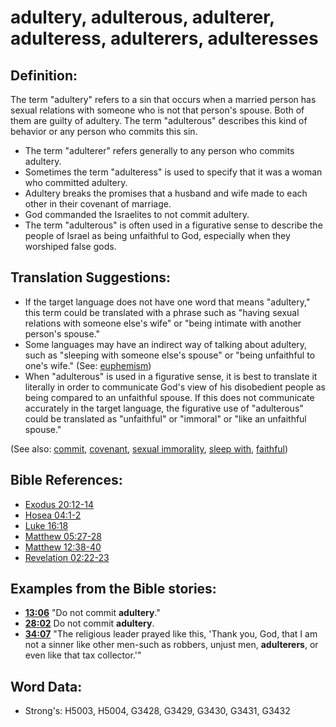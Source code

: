 # adultery, adulterous, adulterer, adulteress, adulterers, adulteresses #

## Definition: ##

The term "adultery" refers to a sin that occurs when a married person has sexual relations with someone who is not that person's spouse. Both of them are guilty of adultery. The term "adulterous" describes this kind of behavior or any person who commits this sin.

* The term "adulterer" refers generally to any person who commits adultery.
* Sometimes the term "adulteress" is used to specify that it was a woman who committed adultery.
* Adultery breaks the promises that a husband and wife made to each other in their covenant of marriage.
* God commanded the Israelites to not commit adultery.
* The term "adulterous" is often used in a figurative sense to describe the people of Israel as being unfaithful to God, especially when they worshiped false gods.

## Translation Suggestions: ##

* If the target language does not have one word that means "adultery," this term could be translated with a phrase such as "having sexual relations with someone else's wife" or "being intimate with another person's spouse."
* Some languages may have an indirect way of talking about adultery, such as "sleeping with someone else's spouse" or "being unfaithful to one's wife." (See: [euphemism](rc://en/ta/man/translate/figs-euphemism))
* When "adulterous" is used in a figurative sense, it is best to translate it literally in order to communicate God's view of his disobedient people as being compared to an unfaithful spouse. If this does not communicate accurately in the target language, the figurative use of "adulterous" could be translated as "unfaithful" or "immoral" or "like an unfaithful spouse." 

(See also: [commit](../other/commit.md), [covenant](covenant.md), [sexual immorality](../other/fornication.md), [sleep with](../other/sex.md), [faithful](faithful.md))

## Bible References: ##

* [Exodus 20:12-14](rc://en/tn/help/exo/20/12)
* [Hosea 04:1-2](rc://en/tn/help/hos/04/01)
* [Luke 16:18](rc://en/tn/help/luk/16/18)
* [Matthew 05:27-28](rc://en/tn/help/mat/05/27)
* [Matthew 12:38-40](rc://en/tn/help/mat/12/38)
* [Revelation 02:22-23](rc://en/tn/help/rev/02/22)

## Examples from the Bible stories: ##

* __[13:06](rc://en/tn/help/obs/13/06)__ "Do not commit __adultery__."
* __[28:02](rc://en/tn/help/obs/28/02)__ Do not commit __adultery__.
* __[34:07](rc://en/tn/help/obs/34/07)__ "The religious leader prayed like this, 'Thank you, God, that I am not a sinner like other men-such as robbers, unjust men, __adulterers__, or even like that tax collector.'"


## Word Data: ##

* Strong's: H5003, H5004, G3428, G3429, G3430, G3431, G3432

